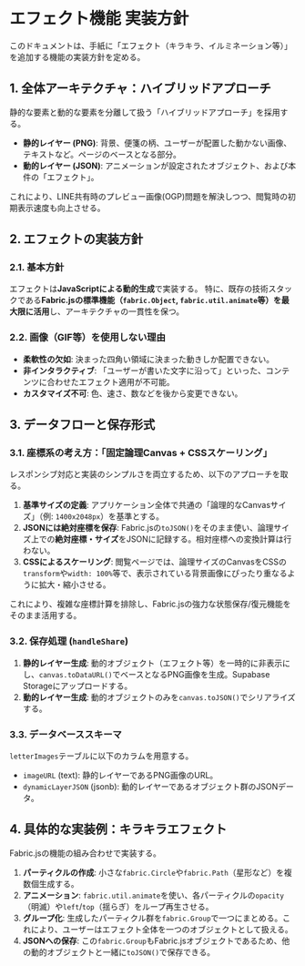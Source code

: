# エフェクト機能 実装方針

このドキュメントは、手紙に「エフェクト（キラキラ、イルミネーション等）」を追加する機能の実装方針を定める。

## 1. 全体アーキテクチャ：ハイブリッドアプローチ

静的な要素と動的な要素を分離して扱う「ハイブリッドアプローチ」を採用する。

- **静的レイヤー (PNG)**: 背景、便箋の柄、ユーザーが配置した動かない画像、テキストなど。ページのベースとなる部分。
- **動的レイヤー (JSON)**: アニメーションが設定されたオブジェクト、および本件の「エフェクト」。

これにより、LINE共有時のプレビュー画像(OGP)問題を解決しつつ、閲覧時の初期表示速度も向上させる。

## 2. エフェクトの実装方針

### 2.1. 基本方針

エフェクトは**JavaScriptによる動的生成**で実装する。
特に、既存の技術スタックである**Fabric.jsの標準機能（`fabric.Object`, `fabric.util.animate`等）を最大限に活用**し、アーキテクチャの一貫性を保つ。

### 2.2. 画像（GIF等）を使用しない理由

- **柔軟性の欠如**: 決まった四角い領域に決まった動きしか配置できない。
- **非インタラクティブ**: 「ユーザーが書いた文字に沿って」といった、コンテンツに合わせたエフェクト適用が不可能。
- **カスタマイズ不可**: 色、速さ、数などを後から変更できない。

## 3. データフローと保存形式

### 3.1. 座標系の考え方：「固定論理Canvas + CSSスケーリング」

レスポンシブ対応と実装のシンプルさを両立するため、以下のアプローチを取る。

1.  **基準サイズの定義**: アプリケーション全体で共通の「論理的なCanvasサイズ」（例: `1400x2048px`）を基準とする。
2.  **JSONには絶対座標を保存**: Fabric.jsの`toJSON()`をそのまま使い、論理サイズ上での**絶対座標・サイズ**をJSONに記録する。相対座標への変換計算は行わない。
3.  **CSSによるスケーリング**: 閲覧ページでは、論理サイズのCanvasをCSSの`transform`や`width: 100%`等で、表示されている背景画像にぴったり重なるように拡大・縮小させる。

これにより、複雑な座標計算を排除し、Fabric.jsの強力な状態保存/復元機能をそのまま活用する。

### 3.2. 保存処理 (`handleShare`)

1.  **静的レイヤー生成**: 動的オブジェクト（エフェクト等）を一時的に非表示にし、`canvas.toDataURL()`でベースとなるPNG画像を生成。Supabase Storageにアップロードする。
2.  **動的レイヤー生成**: 動的オブジェクトのみを`canvas.toJSON()`でシリアライズする。

### 3.3. データベーススキーマ

`letterImages`テーブルに以下のカラムを用意する。

- `imageURL` (text): 静的レイヤーであるPNG画像のURL。
- `dynamicLayerJSON` (jsonb): 動的レイヤーであるオブジェクト群のJSONデータ。

## 4. 具体的な実装例：キラキラエフェクト

Fabric.jsの機能の組み合わせで実装する。

1.  **パーティクルの作成**: 小さな`fabric.Circle`や`fabric.Path`（星形など）を複数個生成する。
2.  **アニメーション**: `fabric.util.animate`を使い、各パーティクルの`opacity`（明滅）や`left`/`top`（揺らぎ）をループ再生させる。
3.  **グループ化**: 生成したパーティクル群を`fabric.Group`で一つにまとめる。これにより、ユーザーはエフェクト全体を一つのオブジェクトとして扱える。
4.  **JSONへの保存**: この`fabric.Group`もFabric.jsオブジェクトであるため、他の動的オブジェクトと一緒に`toJSON()`で保存できる。

